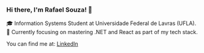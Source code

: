 ### Hi there, I'm Rafael Souza! 👋

🎓 Information Systems Student at Universidade Federal de Lavras (UFLA). <br />
🌱 Currently focusing on mastering .NET and React as part of my tech stack.

You can find me at: [LinkedIn](https://www.linkedin.com/in/rafaelrsz/)
<!--
**rafaelrsz/rafaelrsz** is a ✨ _special_ ✨ repository because its `README.md` (this file) appears on your GitHub profile.

Here are some ideas to get you started:

- 🔭 I’m currently working on ...
- 🌱 I’m currently learning ...
- 👯 I’m looking to collaborate on ...
- 🤔 I’m looking for help with ...
- 💬 Ask me about ...
- 📫 How to reach me: ...
- 😄 Pronouns: ...
- ⚡ Fun fact: ...
-->
